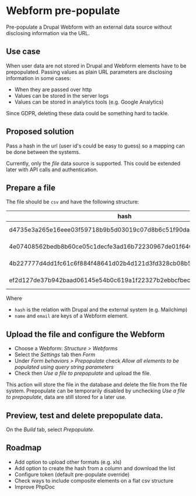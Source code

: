 # Webform pre-populate

Pre-populate a Drupal Webform with an external data source without disclosing information via the URL.

## Use case

When user data are not stored in Drupal and Webform elements have to be prepopulated.
Passing values as plain URL parameters are disclosing information in some cases:
- When they are passed over http
- Values can be stored in the server logs
- Values can be stored in analytics tools (e.g. Google Analytics)

Since GDPR, deleting these data could be something hard to tackle.

## Proposed solution

Pass a hash in the url (user id's could be easy to guess) so a mapping can be done
between the systems.

Currently, only the _file_ data source is supported. This could be extended later with API calls
and authentication.

## Prepare a file

The file should be `csv` and have the following structure:

| hash                                                             | name          | email              |
|------------------------------------------------------------------|---------------|--------------------|
| d4735e3a265e16eee03f59718b9b5d03019c07d8b6c51f90da3a666eec13ab35 | Jim Morrisson | jim@thedoors.com   |
| 4e07408562bedb8b60ce05c1decfe3ad16b72230967de01f640b7e4729b49fce | Ray Manzarek  | ray@thedoors.com   |
| 4b227777d4dd1fc61c6f884f48641d02b4d121d3fd328cb08b5531fcacdabf8a | Robby Krieger | robby@thedoors.com |
| ef2d127de37b942baad06145e54b0c619a1f22327b2ebbcfbec78f5564afe39d | John Densmore | john@thedoors.com  |

Where 
- `hash` is the relation with Drupal and the external system (e.g. Mailchimp)
- `name` and `email` are  keys of a Webform element.

## Upload the file and configure the Webform

- Choose a Webform: _Structure > Webforms_
- Select the _Settings_ tab then _Form_
- Under _Form behaviors > Prepopulate_ check _Allow all elements to be populated using query string parameters_
- Check then _Use a file to prepopulate_ and upload the file.

This action will store the file in the database and delete the file from the file system.
Prepopulate can be temporarily disabled by unchecking _Use a file to prepopulate_, data are still stored for a later use.

## Preview, test and delete prepopulate data.

On the _Build_ tab, select _Prepopulate_. 

## Roadmap

- Add option to upload other formats (e.g. xls)
- Add option to create the hash from a column and download the list
- Configure token (default pre-populate override)
- Check ways to include composite elements on a flat csv structure
- Improve PhpDoc
